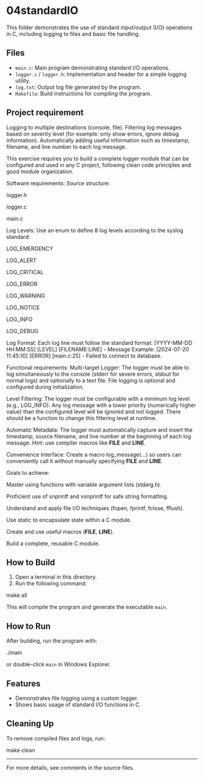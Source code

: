 # 04standardIO

This folder demonstrates the use of standard input/output (I/O) operations in C, including logging to files and basic file handling.

## Files

- `main.c`: Main program demonstrating standard I/O operations.
- `logger.c` / `logger.h`: Implementation and header for a simple logging utility.
- `log.txt`: Output log file generated by the program.
- `Makefile`: Build instructions for compiling the program.

## Project requirement
Logging to multiple destinations (console, file).
Filtering log messages based on severity level (for example: only show errors, ignore debug information).
Automatically adding useful information such as timestamp, filename, and line number to each log message.

This exercise requires you to build a complete logger module that can be configured and used in any C project, following clean code principles and good module organization.

Software requirements:
Source structure:

logger.h

logger.c

main.c

Log Levels: Use an enum to define 8 log levels according to the syslog standard:

LOG_EMERGENCY

LOG_ALERT

LOG_CRITICAL

LOG_ERROR

LOG_WARNING

LOG_NOTICE

LOG_INFO

LOG_DEBUG

Log Format:
Each log line must follow the standard format:
[YYYY-MM-DD HH:MM:SS] [LEVEL] [FILENAME:LINE] - Message
Example:
[2024-07-20 11:45:10] [ERROR] [main.c:25] - Failed to connect to database.

Functional requirements:
Multi-target Logger:
The logger must be able to log simultaneously to the console (stderr for severe errors, stdout for normal logs) and optionally to a text file.
File logging is optional and configured during initialization.

Level Filtering:
The logger must be configurable with a minimum log level (e.g., LOG_INFO).
Any log message with a lower priority (numerically higher value) than the configured level will be ignored and not logged.
There should be a function to change this filtering level at runtime.

Automatic Metadata:
The logger must automatically capture and insert the timestamp, source filename, and line number at the beginning of each log message.
Hint: use compiler macros like __FILE__ and __LINE__.

Convenience Interface:
Create a macro log_message(...) so users can conveniently call it without manually specifying __FILE__ and __LINE__.

Goals to achieve:

Master using functions with variable argument lists (stdarg.h).

Proficient use of snprintf and vsnprintf for safe string formatting.

Understand and apply file I/O techniques (fopen, fprintf, fclose, fflush).

Use static to encapsulate state within a C module.

Create and use useful macros (__FILE__, __LINE__).

Build a complete, reusable C module.
## How to Build

1. Open a terminal in this directory.
2. Run the following command:

make all

   This will compile the program and generate the executable `main`.

## How to Run

After building, run the program with:

./main

or double-click `main` in Windows Explorer.

## Features

- Demonstrates file logging using a custom logger.
- Shows basic usage of standard I/O functions in C.

## Cleaning Up

To remove compiled files and logs, run:

make clean

---

For more details, see comments in the source files.
